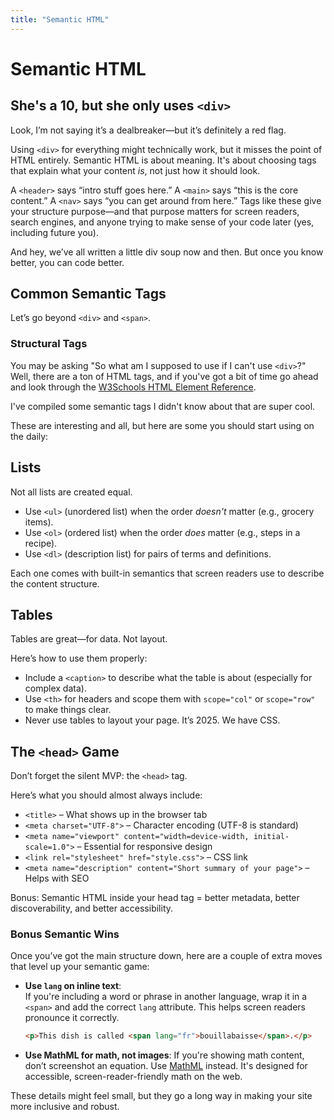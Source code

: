 ```yaml
---
title: "Semantic HTML"
---
```

<!-- go thorugh the tags list and see if they're stil in use -->

<!-- lists => description, ordered, unordered (when to use each) -->
<!-- tables => table captions (optional, but helpful for complex tables), th tags, NOT for layout, etc. -->
<!-- talk about tags like <aside> and <nav> and others. especially ones that can easily replace <div> for a more semantic alternative. -->
<!-- link to some big list of html tags? maybe w3schools has one -->
<!-- what needs to be in the head tag -->
<!-- real text -  maybe better in alt text lesson? -->

# Semantic HTML

<h2 class="subheading">She's a 10, but she only uses <code>&lt;div&gt;</code></h2>

Look, I’m not saying it’s a dealbreaker—but it’s definitely a red flag.

Using `<div>` for everything might technically work, but it misses the point of HTML entirely. Semantic HTML is about meaning. It's about choosing tags that explain what your content _is_, not just how it should look.

A `<header>` says “intro stuff goes here.” A `<main>` says “this is the core content.” A `<nav>` says “you can get around from here.” Tags like these give your structure purpose—and that purpose matters for screen readers, search engines, and anyone trying to make sense of your code later (yes, including future you).

And hey, we’ve all written a little div soup now and then. But once you know better, you can code better.

## Common Semantic Tags

Let’s go beyond `<div>` and `<span>`.

### Structural Tags
You may be asking "So what am I supposed to use if I can't use `<div>`?" Well, there are a ton of HTML tags, and if you've got a bit of time go ahead and look through the [W3Schools HTML Element Reference](https://www.w3schools.com/tags/). 

I've compiled some semantic tags I didn't know about that are super cool.
<!-- insert the cool ones -->

These are interesting and all, but here are some you should start using on the daily:
<!-- insert more typical ones -->

## Lists

Not all lists are created equal.

- Use `<ul>` (unordered list) when the order _doesn't_ matter (e.g., grocery items).
- Use `<ol>` (ordered list) when the order _does_ matter (e.g., steps in a recipe).
- Use `<dl>` (description list) for pairs of terms and definitions.

Each one comes with built-in semantics that screen readers use to describe the content structure.

## Tables

Tables are great—for data. Not layout.

Here’s how to use them properly:

- Include a `<caption>` to describe what the table is about (especially for complex data).
- Use `<th>` for headers and scope them with `scope="col"` or `scope="row"` to make things clear.
- Never use tables to layout your page. It’s 2025. We have CSS.

## The `<head>` Game

Don’t forget the silent MVP: the `<head>` tag.

Here’s what you should almost always include:

- `<title>` – What shows up in the browser tab
- `<meta charset="UTF-8">` – Character encoding (UTF-8 is standard)
- `<meta name="viewport" content="width=device-width, initial-scale=1.0">` – Essential for responsive design
- `<link rel="stylesheet" href="style.css">` – CSS link
- `<meta name="description" content="Short summary of your page">` – Helps with SEO

Bonus: Semantic HTML inside your head tag = better metadata, better discoverability, and better accessibility.

### Bonus Semantic Wins

Once you’ve got the main structure down, here are a couple of extra moves that level up your semantic game:

- **Use `lang` on inline text**:  
  If you're including a word or phrase in another language, wrap it in a `<span>` and add the correct `lang` attribute. This helps screen readers pronounce it correctly.  

  ```html
  <p>This dish is called <span lang="fr">bouillabaisse</span>.</p>
  ```
- **Use MathML for math, not images**:
If you're showing math content, don’t screenshot an equation. Use [MathML](https://developer.mozilla.org/en-US/docs/Web/MathML) instead. It's designed for accessible, screen-reader-friendly math on the web.

These details might feel small, but they go a long way in making your site more inclusive and robust.